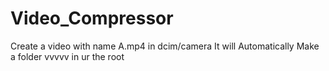 # Video_Compressor
Create a video with name A.mp4 in dcim/camera
It will Automatically Make a folder vvvvv in ur the root

